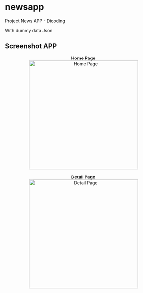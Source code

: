 # newsapp

Project News APP - Dicoding

With dummy data Json

## Screenshot APP


<p align="center">
  <b> Home Page </b> <br>
  <img src="https://user-images.githubusercontent.com/69846838/145661674-656f05b3-fac5-42da-b68e-3ba7ad3d638b.png" width="350" title="Home Page">
  </br> </br>
  <b> Detail Page </b><br>
  <img src="https://user-images.githubusercontent.com/69846838/145661702-af06775f-ff0e-4850-b033-526689004298.png" width="350" alt="Detail Page">
</p>

